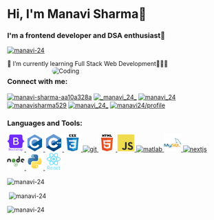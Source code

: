 <h1 align="left">Hi, I'm Manavi Sharma👋</h1>

<h3 align="left">I'm a frontend developer and DSA enthusiast🚀</h3>


<p align="left"> <a href="https://github.com/ryo-ma/github-profile-trophy"><img src="https://github-profile-trophy.vercel.app/?username=manavi-24" alt="manavi-24" /></a> </p>
<!-- <img align="right" alt="Coding" src="https://i.giphy.com/media/v1.Y2lkPTc5MGI3NjExbjQ3Z3Zubm5ic2U3MTFhZXpwZnR6cWh5b2o1ZWlydmtpMW91YjI4eSZlcD12MV9pbnRlcm5hbF9naWZfYnlfaWQmY3Q9Zw/hpXdHPfFI5wTABdDx9/giphy.gif" style="width: 100px; height: auto; border-radius:20%">-->
🌱 I’m currently learning Full Stack Web Development👩🏻‍💻
<img align="right"  alt="Coding" src="https://i.giphy.com/media/v1.Y2lkPTc5MGI3NjExbjQ3Z3Zubm5ic2U3MTFhZXpwZnR6cWh5b2o1ZWlydmtpMW91YjI4eSZlcD12MV9pbnRlcm5hbF9naWZfYnlfaWQmY3Q9Zw/hpXdHPfFI5wTABdDx9/giphy.gif" style="width: 400px; height: auto; border-radius:3000px">

<h3 align="left">Connect with me:</h3>
<p align="left">
<a href="https://linkedin.com/in/manavi-sharma-aa10a328a" target="blank"><img align="center" src="https://raw.githubusercontent.com/rahuldkjain/github-profile-readme-generator/master/src/images/icons/Social/linked-in-alt.svg" alt="manavi-sharma-aa10a328a" height="30" width="40" /></a>
<a href="https://instagram.com/_manavi_24_" target="blank"><img align="center" src="https://raw.githubusercontent.com/rahuldkjain/github-profile-readme-generator/master/src/images/icons/Social/instagram.svg" alt="_manavi_24_" height="30" width="40" /></a>
<a href="https://www.youtube.com/c/manavi_24" target="blank"><img align="center" src="https://raw.githubusercontent.com/rahuldkjain/github-profile-readme-generator/master/src/images/icons/Social/youtube.svg" alt="manavi_24" height="30" width="40" /></a>
<a href="https://www.hackerrank.com/manavisharma529" target="blank"><img align="center" src="https://raw.githubusercontent.com/rahuldkjain/github-profile-readme-generator/master/src/images/icons/Social/hackerrank.svg" alt="manavisharma529" height="30" width="40" /></a>
<a href="https://www.leetcode.com/manavi_24_" target="blank"><img align="center" src="https://raw.githubusercontent.com/rahuldkjain/github-profile-readme-generator/master/src/images/icons/Social/leet-code.svg" alt="manavi_24_" height="30" width="40" /></a>
<a href="https://auth.geeksforgeeks.org/user/manavi24/profile" target="blank"><img align="center" src="https://raw.githubusercontent.com/rahuldkjain/github-profile-readme-generator/master/src/images/icons/Social/geeks-for-geeks.svg" alt="manavi24/profile" height="30" width="40" /></a>
</p>
<h3 align="left">Languages and Tools:</h3>
<p align="left"> <a href="https://getbootstrap.com" target="_blank" rel="noreferrer"> <img src="https://raw.githubusercontent.com/devicons/devicon/master/icons/bootstrap/bootstrap-plain-wordmark.svg" alt="bootstrap" width="40" height="40"/> </a> <a href="https://www.cprogramming.com/" target="_blank" rel="noreferrer"> <img src="https://raw.githubusercontent.com/devicons/devicon/master/icons/c/c-original.svg" alt="c" width="40" height="40"/> </a> <a href="https://www.w3schools.com/cpp/" target="_blank" rel="noreferrer"> <img src="https://raw.githubusercontent.com/devicons/devicon/master/icons/cplusplus/cplusplus-original.svg" alt="cplusplus" width="40" height="40"/> </a> <a href="https://www.w3schools.com/css/" target="_blank" rel="noreferrer"> <img src="https://raw.githubusercontent.com/devicons/devicon/master/icons/css3/css3-original-wordmark.svg" alt="css3" width="40" height="40"/> </a> <a href="https://git-scm.com/" target="_blank" rel="noreferrer"> <img src="https://www.vectorlogo.zone/logos/git-scm/git-scm-icon.svg" alt="git" width="40" height="40"/> </a> <a href="https://www.w3.org/html/" target="_blank" rel="noreferrer"> <img src="https://raw.githubusercontent.com/devicons/devicon/master/icons/html5/html5-original-wordmark.svg" alt="html5" width="40" height="40"/> </a> <a href="https://developer.mozilla.org/en-US/docs/Web/JavaScript" target="_blank" rel="noreferrer"> <img src="https://raw.githubusercontent.com/devicons/devicon/master/icons/javascript/javascript-original.svg" alt="javascript" width="40" height="40"/> </a> <a href="https://www.mathworks.com/" target="_blank" rel="noreferrer"> <img src="https://upload.wikimedia.org/wikipedia/commons/2/21/Matlab_Logo.png" alt="matlab" width="40" height="40"/> </a> <a href="https://www.mysql.com/" target="_blank" rel="noreferrer"> <img src="https://raw.githubusercontent.com/devicons/devicon/master/icons/mysql/mysql-original-wordmark.svg" alt="mysql" width="40" height="40"/> </a> <a href="https://nextjs.org/" target="_blank" rel="noreferrer"> <img src="https://cdn.worldvectorlogo.com/logos/nextjs-2.svg" alt="nextjs" width="40" height="40"/> </a> <a href="https://nodejs.org" target="_blank" rel="noreferrer"> <img src="https://raw.githubusercontent.com/devicons/devicon/master/icons/nodejs/nodejs-original-wordmark.svg" alt="nodejs" width="40" height="40"/> </a> <a href="https://www.python.org" target="_blank" rel="noreferrer"> <img src="https://raw.githubusercontent.com/devicons/devicon/master/icons/python/python-original.svg" alt="python" width="40" height="40"/> </a> <a href="https://reactjs.org/" target="_blank" rel="noreferrer"> <img src="https://raw.githubusercontent.com/devicons/devicon/master/icons/react/react-original-wordmark.svg" alt="react" width="40" height="40"/> </a> </p>



<p><img align="center" src="https://github-readme-stats.vercel.app/api/top-langs?username=manavi-24&show_icons=true&locale=en&layout=compact" alt="manavi-24" /></p>
<p>&nbsp;<img align="center" src="https://github-readme-stats.vercel.app/api?username=manavi-24&show_icons=true&locale=en" alt="manavi-24" /></p>
<p><img align="center" src="https://github-readme-streak-stats.herokuapp.com/?user=manavi-24&" alt="manavi-24" /></p>

